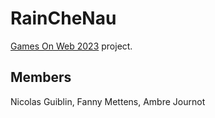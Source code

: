 # RainCheNau
[Games On Web 2023](https://www.cgi.com/france/fr-fr/event/games-on-web-2023) project.  

## Members
Nicolas Guiblin, Fanny Mettens, Ambre Journot
